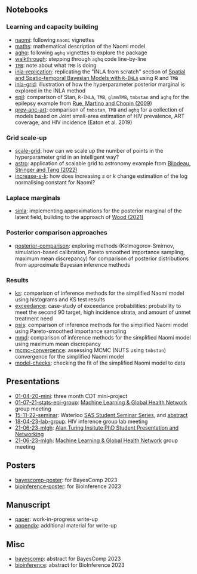 ## Notebooks

### Learning and capacity building

* [naomi](https://athowes.github.io/elgm-inf/naomi.html): following `naomi` vignettes
* [maths](https://athowes.github.io/elgm-inf/maths.html): mathematical description of the Naomi model
* [aghq](https://athowes.github.io/elgm-inf/aghq.html): following `aghq` vignettes to explore the package
* [walkthrough](https://athowes.github.io/elgm-inf/walkthrough.html): stepping through `aghq` code line-by-line
* [`TMB`](https://athowes.github.io/elgm-inf/tmb.pdf): note about what `TMB` is doing
* [inla-replication](https://athowes.github.io/elgm-inf/inla-replication.html): replicating the "INLA from scratch" section of [Spatial and Spatio-temporal Bayesian Models with `R-INLA`](https://onlinelibrary.wiley.com/doi/book/10.1002/9781118950203) using R and `TMB`
* [inla-grid](https://athowes.github.io/elgm-inf/inla-grid.html): illustration of how the hyperparameter posterior marginal is explored in the INLA method
* [epil](https://athowes.github.io/elgm-inf/epil.html): comparison of Stan, `R-INLA`, `TMB`, `glmmTMB`, `tmbstan` and `aghq` for the epilepsy example from [Rue, Martino and Chopin (2009)](https://rss.onlinelibrary.wiley.com/doi/10.1111/j.1467-9868.2008.00700.x)
* [prev-anc-art](https://athowes.github.io/elgm-inf/prev-anc-art.html): comparison of `tmbstan`, `TMB` and `aghq` for a collection of models based on Joint small-area estimation of HIV prevalence, ART coverage, and HIV incidence (Eaton et al. 2019)

### Grid scale-up

* [scale-grid](https://athowes.github.io/elgm-inf/scale-grid.html): how can we scale up the number of points in the hyperparameter grid in an intelligent way?
* [astro](https://athowes.github.io/elgm-inf/astro.html): application of scalable grid to astronomy example from [Bilodeau, Stringer and Tang (2022)](https://www.tandfonline.com/doi/full/10.1080/01621459.2022.2141635)
* [increase-s-k](https://athowes.github.io/elgm-inf/increase-s-k.html): how does increasing $s$ or $k$ change estimation of the log normalising constant for Naomi?

### Laplace marginals

* [sinla](https://athowes.github.io/elgm-inf/sinla.html): implementing approximations for the posterior marginal of the latent field, building to the approach of [Wood (2021)](https://academic.oup.com/biomet/article/107/1/223/5572662)

### Posterior comparison approaches

* [posterior-comparison](https://athowes.github.io/elgm-inf/posterior-comparison.html): exploring methods (Kolmogorov-Smirnov, simulation-based calibration, Pareto smoothed importance sampling, maximum mean discrepancy) for comparison of posterior distributions from approximate Bayesian inference methods

### Results

* [ks](https://athowes.github.io/elgm-inf/ks.html): comparison of inference methods for the simplified Naomi model using histograms and KS test results
* [exceedance](https://athowes.github.io/elgm-inf/exceedance.html): case-study of exceedance probabilities: probability to meet the second 90 target, high incidence strata, and amount of unmet treatment need
* [psis](https://athowes.github.io/elgm-inf/psis.html): comparison of inference methods for the simplified Naomi model using Pareto-smoothed importance sampling
* [mmd](https://athowes.github.io/elgm-inf/mmd.html): comparison of inference methods for the simplified Naomi model using maximum mean discrepancy
* [mcmc-convergence](https://athowes.github.io/elgm-inf/mcmc-convergence.html): assessing MCMC (NUTS using `tmbstan`) convergence for the simplified Naomi model
* [model-checks](https://athowes.github.io/elgm-inf/model-checks.html): checking the fit of the simplified Naomi model to data

<!--

## Experiments

| `TMB` template      | Sample size parameter | Results  |
|:--------------------|:----- |:-----------|
| `model1.cpp`        | 1     | [Plots](https://athowes.github.io/elgm-inf/model1-plots-m1.pdf) |
| `model1.cpp`        | 10    | [Plots](https://athowes.github.io/elgm-inf/model1-plots-m10.pdf) |
| `model1.cpp`        | 100   | [Plots](https://athowes.github.io/elgm-inf/model1-plots-m100.pdf) |
| `model1.cpp`        | 250   | [Plots](https://athowes.github.io/elgm-inf/model1-plots-m250.pdf) |
| `model1_icar.cpp`   | 1     | [Plots](https://athowes.github.io/elgm-inf/model1-icar-plots-m1.pdf) |
| `model1_icar.cpp`   | 10    | [Plots](https://athowes.github.io/elgm-inf/model1-icar-plots-m10.pdf) |
| `model1_icar.cpp`   | 100   | [Plots](https://athowes.github.io/elgm-inf/model1-icar-plots-m100.pdf) |
| `model1_icar.cpp`   | 250   | [Plots](https://athowes.github.io/elgm-inf/model1-icar-plots-m250.pdf) |

-->

## Presentations

* [01-04-20-mini](https://athowes.github.io/elgm-inf/01-04-20-mini.pdf): three month CDT mini-project
* [01-07-21-stats-epi-group](https://athowes.github.io/elgm-inf/01-07-21-stats-epi-group.pdf): [Machine Learning & Global Health Network](https://mlgh.net/) group meeting
* [15-11-22-seminar](https://athowes.github.io/elgm-inf/15-11-22-seminar.pdf): Waterloo [SAS Student Seminar Series](https://uwaterloo.ca/statistics-and-actuarial-science/student-seminar-series), and [abstract](https://athowes.github.io/elgm-inf/seminar.html)
* [18-04-23-lab-group](https://athowes.github.io/elgm-inf/18-04-23-lab-group.pdf): HIV inference group lab meeting
* [21-06-23-mlgh](https://athowes.github.io/elgm-inf/19-05-23-turing.pdf): [Alan Turing Insitute PhD Student Presentation and Networking](https://www.turing.ac.uk/events/phd-student-presentation-and-networking-may-2023)
* [21-06-23-mlgh](https://athowes.github.io/elgm-inf/21-06-23-mlgh.pdf): [Machine Learning & Global Health Network](https://mlgh.net/) group meeting

## Posters

* [bayescomp-poster](https://athowes.github.io/elgm-inf/bayescomp-poster.pdf): for BayesComp 2023
* [bioinference-poster](https://athowes.github.io/elgm-inf/bioinference-poster.pdf): for BioInference 2023

## Manuscript

* [paper](https://athowes.github.io/elgm-inf/paper.pdf): work-in-progress write-up
* [appendix](https://athowes.github.io/elgm-inf/appendix.pdf): additional material for write-up

## Misc

* [bayescomp](https://athowes.github.io/elgm-inf/bayescomp.html): abstract for BayesComp 2023
* [bioinference](https://athowes.github.io/elgm-inf/bioinference.html): abstract for BioInference 2023
